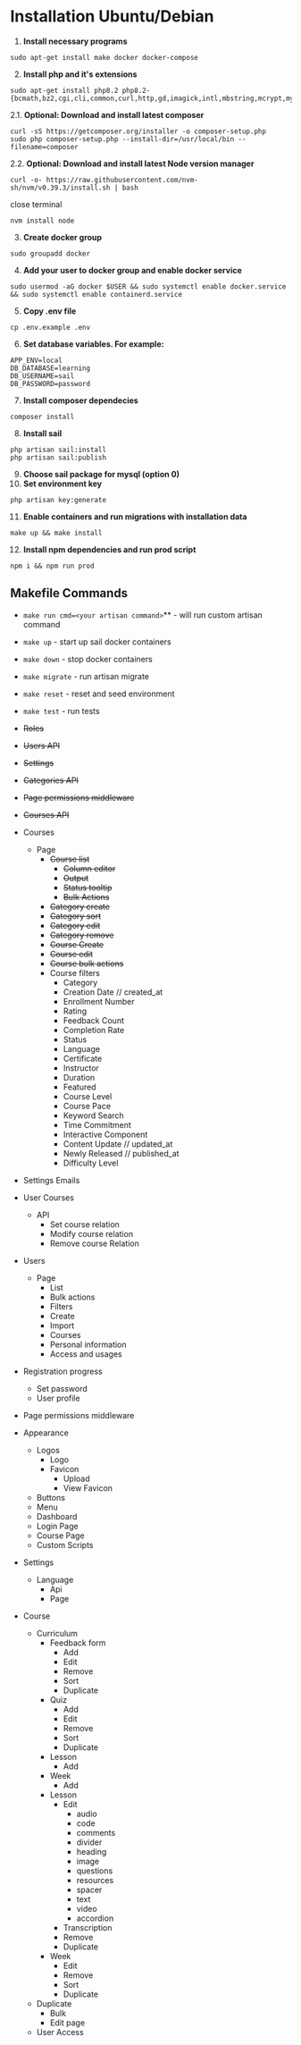 # Installation Ubuntu/Debian

1. **Install necessary programs**
```shell
sudo apt-get install make docker docker-compose
```
2. **Install php and it's extensions**
```shell
sudo apt-get install php8.2 php8.2-{bcmath,bz2,cgi,cli,common,curl,http,gd,imagick,intl,mbstring,mcrypt,mysql,opcache,raphf,readline,snmp,soap,xml,xmlrpc,xsl,yaml,zip}
```
2.1. **Optional: Download and install latest composer**
```shell
curl -sS https://getcomposer.org/installer -o composer-setup.php
sudo php composer-setup.php --install-dir=/usr/local/bin --filename=composer
```
2.2. **Optional: Download and install latest Node version manager**
```shell
curl -o- https://raw.githubusercontent.com/nvm-sh/nvm/v0.39.3/install.sh | bash
```
close terminal
```shell
nvm install node
```
3. **Create docker group**
```shell
sudo groupadd docker
```
4. **Add your user to docker group and enable docker service**
```shell
sudo usermod -aG docker $USER && sudo systemctl enable docker.service && sudo systemctl enable containerd.service
```
5. **Copy .env file**
```shell
cp .env.example .env
```
6. **Set database variables. For example:**
```
APP_ENV=local
DB_DATABASE=learning
DB_USERNAME=sail
DB_PASSWORD=password
```
7. **Install composer dependecies**
```shell
composer install
```
8. **Install sail**
```shell
php artisan sail:install
php artisan sail:publish
```
9. **Choose sail package for mysql (option 0)**
10. **Set environment key**
```shell
php artisan key:generate
```
11. **Enable containers and run migrations with installation data**
```shell
make up && make install
```
12. **Install npm dependencies and run prod script**
```shell
npm i && npm run prod
```
## Makefile Commands

- `make run cmd=<your artisan command>`** - will run custom artisan command
- `make up` - start up sail docker containers
- `make down` - stop docker containers
- `make migrate` - run artisan migrate
- `make reset` - reset and seed environment
- `make test` - run tests

- ~~Roles~~
- ~~Users API~~
- ~~Settings~~
- ~~Categories API~~
- ~~Page permissions middleware~~
- ~~Courses API~~
- Courses
  - Page
    - ~~Course list~~
      - ~~Column editor~~
      - ~~Output~~
      - ~~Status tooltip~~
      - ~~Bulk Actions~~
    - ~~Category create~~
    - ~~Category sort~~
    - ~~Category edit~~
    - ~~Category remove~~
    - ~~Course Create~~
    - ~~Course edit~~
    - ~~Course bulk actions~~
    - Course filters
      - Category
      - Creation Date // created_at
      - Enrollment Number
      - Rating
      - Feedback Count
      - Completion Rate
      - Status
      - Language
      - Certificate
      - Instructor
      - Duration
      - Featured
      - Course Level
      - Course Pace
      - Keyword Search
      - Time Commitment
      - Interactive Component
      - Content Update // updated_at
      - Newly Released // published_at
      - Difficulty Level
- Settings Emails
- User Courses
  - API
    - Set course relation
    - Modify course relation
    - Remove course Relation
- Users
  - Page
    - List
    - Bulk actions
    - Filters
    - Create
    - Import
    - Courses
    - Personal information
    - Access and usages
- Registration progress
  - Set password
  - User profile
- Page permissions middleware
- Appearance
  - Logos
    - Logo
    - Favicon
      - Upload
      - View Favicon
  - Buttons
  - Menu
  - Dashboard
  - Login Page
  - Course Page
  - Custom Scripts
- Settings
  - Language
    - Api
    - Page
- Course
  - Curriculum
    - Feedback form
      - Add
      - Edit
      - Remove
      - Sort
      - Duplicate
    - Quiz
      - Add
      - Edit
      - Remove
      - Sort
      - Duplicate
    - Lesson
      - Add
    - Week
      - Add
    - Lesson
      - Edit
        - audio
        - code
        - comments
        - divider
        - heading
        - image
        - questions
        - resources
        - spacer
        - text
        - video
        - accordion
      - Transcription
      - Remove
      - Duplicate
    - Week
      - Edit
      - Remove
      - Sort
      - Duplicate
  - Duplicate
    - Bulk
    - Edit page
  - User Access